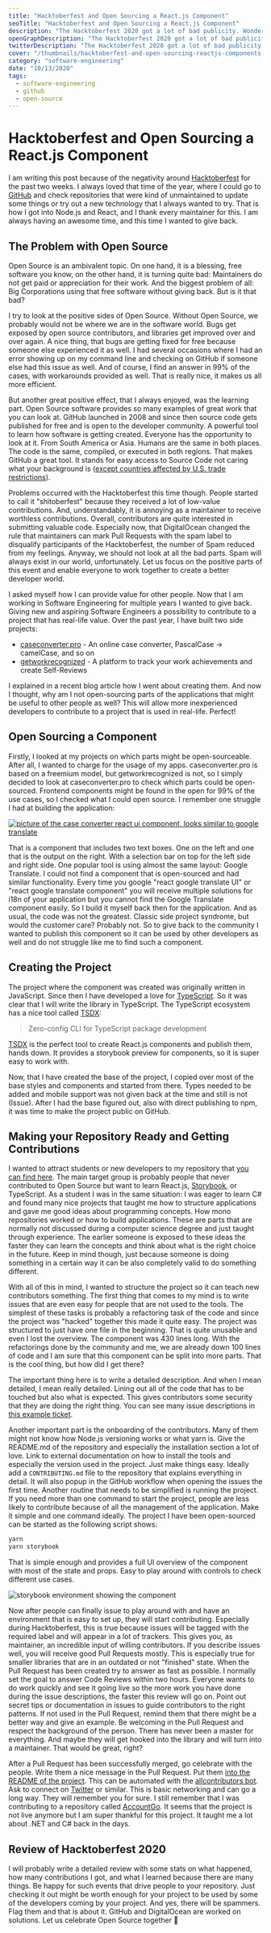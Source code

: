 ```yaml
---
title: "Hacktoberfest and Open Sourcing a React.js Component"
seoTitle: "Hacktoberfest and Open Sourcing a React.js Component"
description: "The Hacktoberfest 2020 got a lot of bad publicity. Wondering how you can make it a good experience? Read this article to get some tips and tricks how I got over 500 clicks on my repository and why Hacktoberfest is good for the community."
openGraphDescription: "The Hacktoberfest 2020 got a lot of bad publicity. Wondering how you can make it a good experience? Read this article to get some tips and tricks how I got over 500 clicks on my repository and why Hacktoberfest is good for the community."
twitterDescription: "The Hacktoberfest 2020 got a lot of bad publicity. Wondering how you can make it a good experience? Read this article to get some tips and tricks how I got over 500 clicks on my repository and why Hacktoberfest is good for the community."
cover: "/thumbnails/hacktoberfest-and-open-sourcing-reactjs-components.png"
category: "software-engineering"
date: "10/13/2020"
tags:
  - software-engineering
  - github
  - open-source
---
```


# Hacktoberfest and Open Sourcing a React.js Component

I am writing this post because of the negativity around [Hacktoberfest](https://hacktoberfest.digitalocean.com/) for the past two weeks. I always loved that time of the year, where I could go to [GitHub](https://github.com/) and check repositories that were kind of unmaintained to update some things or try out a new technology that I always wanted to try. That is how I got into Node.js and React, and I thank every maintainer for this. I am always having an awesome time, and this time I wanted to give back.

## The Problem with Open Source

Open Source is an ambivalent topic. On one hand, it is a blessing, free software you know, on the other hand, it is turning quite bad: Maintainers do not get paid or appreciation for their work. And the biggest problem of all: Big Corporations using that free software without giving back. But is it that bad?

I try to look at the positive sides of Open Source. Without Open Source, we probably would not be where we are in the software world. Bugs get exposed by open source contributors, and libraries get improved over and over again. A nice thing, that bugs are getting fixed for free because someone else experienced it as well. I had several occasions where I had an error showing up on my command line and checking on GitHub if someone else had this issue as well. And of course, I find an answer in 99% of the cases, with workarounds provided as well. That is really nice, it makes us all more efficient.

But another great positive effect, that I always enjoyed, was the learning part. Open Source software provides so many examples of great work that you can look at. GitHub launched in 2008 and since then source code gets published for free and is open to the developer community. A powerful tool to learn how software is getting created. Everyone has the opportunity to look at it. From South America or Asia. Humans are the same in both places. The code is the same, compiled, or executed in both regions. That makes GitHub a great tool. It stands for easy access to Source Code not caring what your background is ([except countries affected by U.S. trade restrictions](https://techcrunch.com/2019/07/29/github-ban-sanctioned-countries/)).

Problems occurred with the Hacktoberfest this time though. People started to call it "shitoberfest" because they received a lot of low-value contributions. And, understandably, it is annoying as a maintainer to receive worthless contributions. Overall, contributors are quite interested in submitting valuable code. Especially now, that DigitalOcean changed the rule that maintainers can mark Pull Requests with the spam label to disqualify participants of the Hacktoberfest, the number of Spam reduced from my feelings. Anyway, we should not look at all the bad parts. Spam will always exist in our world, unfortunately. Let us focus on the positive parts of this event and enable everyone to work together to create a better developer world.

I asked myself how I can provide value for other people. Now that I am working in Software Engineering for multiple years I wanted to give back. Giving new and aspiring Software Engineers a possibility to contribute to a project that has real-life value. Over the past year, I have built two side projects:

- [caseconverter.pro](https://caseconverter.pro/app) - An online case converter, PascalCase → camelCase, and so on
- [getworkrecognized](https://getworkrecognized.com/) - A platform to track your work achievements and create Self-Reviews

I explained in a recent blog article how I went about creating them. And now I thought, why am I not open-sourcing parts of the applications that might be useful to other people as well? This will allow more inexperienced developers to contribute to a project that is used in real-life. Perfect!

## Open Sourcing a Component

Firstly, I looked at my projects on which parts might be open-sourceable. After all, I wanted to charge for the usage of my apps. caseconverter.pro is based on a freemium model, but getworkrecognized is not, so I simply decided to look at caseconverter.pro to check which parts could be open-sourced. Frontend components might be found in the open for 99% of the use cases, so I checked what I could open source. I remember one struggle I had at building the application:

[![picture of the case converter react ui component, looks similar to google translate](./caseconverter.png)](https://github.com/igeligel/react-in-out-textarea)

That is a component that includes two text boxes. One on the left and one that is the output on the right. With a selection bar on top for the left side and right side. One popular tool is using almost the same layout: Google Translate. I could not find a component that is open-sourced and had similar functionality. Every time you google "react google translate UI" or "react google translate component" you will receive multiple solutions for i18n of your application but you cannot find the Google Translate component easily. So I build it myself back then for the application. And as usual, the code was not the greatest. Classic side project syndrome, but would the customer care? Probably not. So to give back to the community I wanted to publish this component so it can be used by other developers as well and do not struggle like me to find such a component.

## Creating the Project

The project where the component was created was originally written in JavaScript. Since then I have developed a love for [TypeScript](https://www.typescriptlang.org/). So it was clear that I will write the library in TypeScript. The TypeScript ecosystem has a nice tool called [TSDX](https://github.com/formium/tsdx):

> Zero-config CLI for TypeScript package development

[TSDX](https://github.com/formium/tsdx) is the perfect tool to create React.js components and publish them, hands down. It provides a storybook preview for components, so it is super easy to work with.

Now, that I have created the base of the project, I copied over most of the base styles and components and started from there. Types needed to be added and mobile support was not given back at the time and still is not (Issue). After I had the base figured out, also with direct publishing to npm, it was time to make the project public on GitHub.

## Making your Repository Ready and Getting Contributions

I wanted to attract students or new developers to my repository that [you can find here](https://github.com/igeligel/react-in-out-textarea). The main target group is probably people that never contributed to Open Source but want to learn React.js, [Storybook](https://storybook.js.org/), or TypeScript. As a student I was in the same situation: I was eager to learn C# and found many nice projects that taught me how to structure applications and gave me good ideas about programming concepts. How mono repositories worked or how to build applications. These are parts that are normally not discussed during a computer science degree and just taught through experience. The earlier someone is exposed to these ideas the faster they can learn the concepts and think about what is the right choice in the future. Keep in mind though, just because someone is doing something in a certain way it can be also completely valid to do something different.

With all of this in mind, I wanted to structure the project so it can teach new contributors something. The first thing that comes to my mind is to write issues that are even easy for people that are not used to the tools. The simplest of these tasks is probably a refactoring task of the code and since the project was "hacked" together this made it quite easy. The project was structured to just have one file in the beginning. That is quite unusable and even I lost the overview. The component was 430 lines long. With the refactorings done by the community and me, we are already down 100 lines of code and I am sure that this component can be split into more parts. That is the cool thing, but how did I get there?

The important thing here is to write a detailed description. And when I mean detailed, I mean really detailed. Lining out all of the code that has to be touched but also what is expected. This gives contributors some security that they are doing the right thing. You can see many issue descriptions in [this example ticket](https://github.com/igeligel/react-in-out-textarea/issues?q=is%3Aissue+is%3Aclosed).

Another important part is the onboarding of the contributors. Many of them might not know how Node.js versioning works or what yarn is. Give the README.md of the repository and especially the installation section a lot of love. Link to external documentation on how to install the tools and especially the version used in the project. Just make things easy. Ideally add a `CONTRIBUTING.md` file to the repository that explains everything in detail. It will also popup in the GitHub workflow when opening the issues the first time. Another routine that needs to be simplified is running the project. If you need more than one command to start the project, people are less likely to contribute because of all the management of the application. Make it simple and one command ideally. The project I have been open-sourced can be started as the following script shows:

```bash
yarn
yarn storybook
```

That is simple enough and provides a full UI overview of the component with most of the state and props. Easy to play around with controls to check different use cases.

![storybook environment showing the component](./storybook-showcase.png)

Now after people can finally issue to play around with and have an environment that is easy to set up, they will start contributing. Especially during Hacktoberfest, this is true because issues will be tagged with the required label and will appear in a lot of trackers. This gives you, as maintainer, an incredible input of willing contributors. If you describe issues well, you will receive good Pull Requests mostly. This is especially true for smaller libraries that are in an outdated or not "finished" state. When the Pull Request has been created try to answer as fast as possible. I normally set the goal to answer Code Reviews within two hours. Everyone wants to do work quickly and see it going live so the more work you have done during the issue descriptions, the faster this review will go on. Point out secret tips or documentation in issues to guide contributors to the right patterns. If not used in the Pull Request, remind them that there might be a better way and give an example. Be welcoming in the Pull Request and respect the background of the person. There has never been a master for everything. And maybe they will get hooked into the library and will turn into a maintainer. That would be great, right?

After a Pull Request has been successfully merged, go celebrate with the people. Write them a nice message in the Pull Request. Put them [into the README of the project](https://github.com/igeligel/react-in-out-textarea#contributors-). This can be automated with the [allcontributors bot](https://allcontributors.org/). Ask to connect on [Twitter](https://twitter.com/kevinpeters_) or similar. This is basic networking and can go a long way. They will remember you for sure. I still remember that I was contributing to a repository called [AccountGo](https://github.com/AccountGo/accountgo). It seems that the project is not live anymore but I am super thankful for this project. It taught me a lot about .NET and C# back in the days.

## Review of Hacktoberfest 2020

I will probably write a detailed review with some stats on what happened, how many contributions I got, and what I learned because there are many things. Be happy for such events that drive people to your repository. Just checking it out might be worth enough for your project to be used by some of the developers coming by your project. And yes, there will be spammers. Flag them and that is about it. GitHub and DigitalOcean are worked on solutions. Let us celebrate Open Source together 🎉
